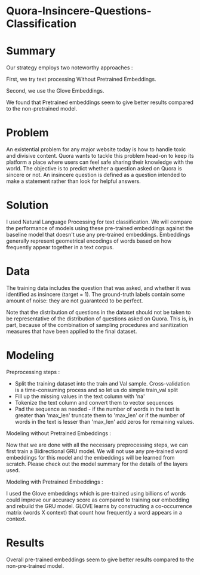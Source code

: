 # Quora-Insincere-Questions-Classification


# Summary

Our strategy employs two noteworthy approaches :

First, we try text processing Without Pretrained Embeddings. 

Second, we use the Glove Embeddings.

We found that Pretrained embeddings seem to give better results compared to the non-pretrained model.



# Problem

An existential problem for any major website today is how to handle toxic and divisive content. 
Quora wants to tackle this problem head-on to keep its platform a place where users can feel safe sharing their knowledge with the world.
The objective is to predict whether a question asked on Quora is sincere or not. 
An insincere question is defined as a question intended to make a statement rather than look for helpful answers.




# Solution

I used Natural Language Processing for text classification. We will compare the performance of models using these pre-trained embeddings against the baseline model that doesn't use any pre-trained embeddings.
Embeddings generally represent geometrical encodings of words based on how frequently appear together in a text corpus.




# Data

The training data includes the question that was asked, and whether it was identified as insincere (target = 1). 
The ground-truth labels contain some amount of noise: they are not guaranteed to be perfect.

Note that the distribution of questions in the dataset should not be taken to be representative of the distribution of questions asked on Quora. 
This is, in part, because of the combination of sampling procedures and sanitization measures that have been applied to the final dataset.



# Modeling

Preprocessing steps :

  - Split the training dataset into the train and Val sample. Cross-validation is a time-consuming process and so let us do simple
     train_val split   
  - Fill up the missing values in the text column with 'na'
  - Tokenize the text column and convert them to vector sequences
  - Pad the sequence as needed - if the number of words in the text is greater than 'max_len' truncate them to 'max_len' or 
     if the number of words in the text is lesser than 'max_len' add zeros for remaining values.
     
   

Modeling without Pretrained Embeddings :

Now that we are done with all the necessary preprocessing steps, we can first train a Bidirectional GRU model. 
We will not use any pre-trained word embeddings for this model and the embeddings will be learned from scratch. 
Please check out the model summary for the details of the layers used.

Modeling with Pretrained Embeddings :

I used the Glove embeddings which is pre-trained using billions of words could improve our accuracy score as compared to training our embedding and rebuild the GRU model.
GLOVE learns by constructing a co-occurrence matrix (words X context) that count how frequently a word appears in a context.



# Results

Overall pre-trained embeddings seem to give better results compared to the non-pre-trained model.
